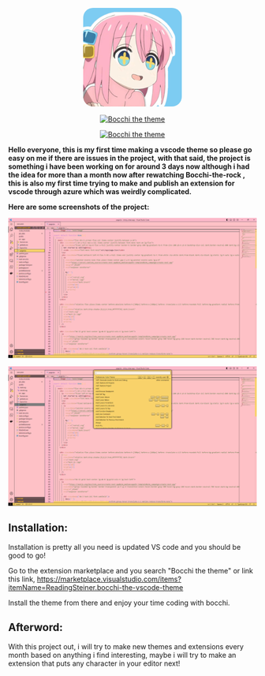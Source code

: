 <p align="center">
  <a href='' ><img src='
https://github.com/Arunava-K/Bocchi-the-vscode-theme/blob/main/Bocchi-Theme-Icon.png?raw=true' 
width="200" height="200" style="border-radius:10%" title='Bocchi the theme' /></a>
</p>

<p align="center">
  <a href='' ><img src='https://media.discordapp.net/attachments/1120728878533595146/1125051426394087484/Bocchi_-_Readme_Text.png?width=449&height=89' title='Bocchi the theme' /></a>
</p>

<p align="center">
  <a href='https://marketplace.visualstudio.com/items?itemName=ReadingSteiner.bocchi-the-vscode-theme
' ><img src='https://img.shields.io/badge/VSCODE_Marketplace-blue' title='Bocchi the theme' /></a>
</p>

<b>Hello everyone, this is my first time making a vscode theme so please go easy on me if there are issues in the project, with that said, the project is something i have been working on for around 3 days now although i had the idea for more than a month now after rewatching Bocchi-the-rock , this is also my first time trying to make and publish an extension for vscode through azure which was weirdly complicated. </b>

**Here are some screenshots of the project:**

<p align="center">
  <a href='' ><img src='https://github.com/Arunava-K/Bocchi-the-vscode-theme/blob/main/Theme-Example%201.png?raw=true' title='Bocchi the theme' /></a>
</p>

<p align="center">
  <a href='' ><img src='https://github.com/Arunava-K/Bocchi-the-vscode-theme/blob/main/Theme-Example%202.png?raw=true' title='Bocchi the theme' /></a>
</p>

## Installation: 
Installation is pretty all you need is updated VS code and you should be good to go!

Go to the extension marketplace and you search "Bocchi the theme" or link this link, 
https://marketplace.visualstudio.com/items?itemName=ReadingSteiner.bocchi-the-vscode-theme

Install the theme from there and enjoy your time coding with bocchi.

## Afterword: 
With this project out, i will try to make new themes and extensions every month based on anything i find interesting, maybe i will try to make an extension that puts any character in your editor next! 